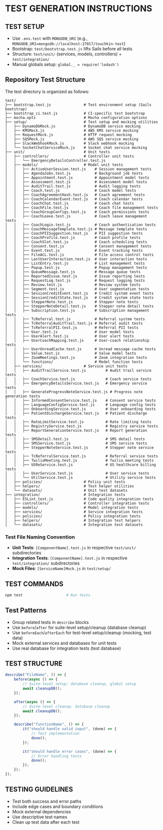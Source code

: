 # TEST GENERATION INSTRUCTIONS

## TEST SETUP

-   Use `.env.test` with `MONGODB_URI` (e.g., `MONGODB_URI=mongodb://localhost:27017/touchkin-test`)
-   Bootstrap: `test/bootstrap.test.js` lifts Sails before all tests
-   Structure: `test/unit/` (services, models, controllers) + `test/integration/`
-   Manual globals setup: `global._ = require('lodash')`

## Repository Test Structure

The test directory is organized as follows:

```
test/
├── bootstrap.test.js               # Test environment setup (Sails bootstrap)
├── bootstrap_ci.test.js            # CI-specific test bootstrap
├── mocha.opts                      # Mocha configuration options
├── setup/                          # Test setup and mocking utilities
│   ├── DynamoDbMock.js             # DynamoDB service mocking
│   ├── KMSMock.js                  # AWS KMS service mocking
│   ├── RequestMock.js              # HTTP request mocking
│   ├── SQSMock.js                  # AWS SQS service mocking
│   ├── SlackWebhookMock.js         # Slack webhook mocking
│   └── SocketChatServiceMock.js    # Socket chat service mocking
├── unit/                           # Unit tests
│   ├── controllers/                # Controller unit tests
│   │   └── EmergencyDetailsController.test.js
│   ├── models/                     # Model unit tests
│   │   ├── ActiveUserSession.test.js    # Session management tests
│   │   ├── AgendaJobs.test.js           # Background job tests
│   │   ├── Appointment.test.js          # Appointment model tests
│   │   ├── Assessment.test.js           # Assessment model tests
│   │   ├── AuditTrail.test.js           # Audit logging tests
│   │   ├── Coach.test.js                # Coach model tests
│   │   ├── CoachAgreementHash.test.js   # Coach agreement tests
│   │   ├── CoachCalendarEvent.test.js   # Coach calendar tests
│   │   ├── CoachChat.test.js            # Coach chat tests
│   │   ├── CoachFile.test.js            # Coach file management tests
│   │   ├── CoachGroupConfigs.test.js    # Coach permissions tests
│   │   ├── CoachLeave.test.js           # Coach leave management tests
│   │   ├── CoachLogin.test.js           # Coach authentication tests
│   │   ├── CoachMessageTemplate.test.js # Message template tests
│   │   ├── CoachPIISuggestion.test.js   # PII suggestion tests
│   │   ├── CoachProfile.test.js         # Coach profile tests
│   │   ├── CoachSlot.test.js            # Coach scheduling tests
│   │   ├── Consent.test.js              # Consent management tests
│   │   ├── Event.test.js                # Event tracking tests
│   │   ├── FileACL.test.js              # File access control tests
│   │   ├── LastUserInteraction.test.js  # User interaction tests
│   │   ├── ListEntry.test.js            # List management tests
│   │   ├── Popup.test.js                # Popup management tests
│   │   ├── QueueMessage.test.js         # Message queue tests
│   │   ├── ReportedIssue.test.js        # Issue reporting tests
│   │   ├── RequestLog.test.js           # Request logging tests
│   │   ├── Review.test.js               # Review system tests
│   │   ├── Segment.test.js              # User segmentation tests
│   │   ├── SessionCreditEvent.test.js   # Credit system event tests
│   │   ├── SessionCreditState.test.js   # Credit system state tests
│   │   ├── StepperNote.test.js          # Stepper note tests
│   │   ├── StepperNoteDetail.test.js    # Stepper note detail tests
│   │   ├── Subscription.test.js         # Subscription management tests
│   │   ├── TcReferral.test.js           # Referral system tests
│   │   ├── TcReferralAuditTrail.test.js # Referral audit tests
│   │   ├── TcReferralPII.test.js        # Referral PII tests
│   │   ├── User.test.js                 # User model tests
│   │   ├── UserAlert.test.js            # User alert tests
│   │   ├── UserCoachMapping.test.js     # User-coach relationship tests
│   │   ├── UserUnreadCache.test.js      # Unread message cache tests
│   │   ├── Value.test.js                # Value model tests
│   │   ├── ZoomMeetings.test.js         # Zoom integration tests
│   │   └── functions/                   # Model function tests
│   ├── services/                   # Service unit tests
│   │   ├── AuditTrailService.test.js         # Audit trail service tests
│   │   ├── CoachService.test.js              # Coach service tests
│   │   ├── EmergencyDetailsService.test.js   # Emergency service tests
│   │   ├── GenerateProgressNoteService.test.js # Progress note generation tests
│   │   ├── InformedConsentService.test.js    # Consent service tests
│   │   ├── LanguageConfigService.test.js     # Language config tests
│   │   ├── OnboardingService.test.js         # User onboarding tests
│   │   ├── PatientDischargeService.test.js   # Patient discharge tests
│   │   ├── RateLimitService.test.js          # Rate limiting tests
│   │   ├── RegistryService.test.js           # Registry service tests
│   │   ├── ReportGenerationService.test.js   # Report generation tests
│   │   ├── SMSDetail.test.js                 # SMS detail tests
│   │   ├── SMSService.test.js                # SMS service tests
│   │   ├── StepperNoteService.test.js        # Stepper note service tests
│   │   ├── TcReferralService.test.js         # Referral service tests
│   │   ├── TwilioMeeting.test.js             # Twilio meeting tests
│   │   ├── USReService.test.js               # US healthcare billing tests
│   │   ├── UserService.test.js               # User service tests
│   │   └── UtilService.test.js               # Utility service tests
│   ├── policies/                   # Policy unit tests
│   ├── helpers/                    # Test helper utilities
│   └── datasets/                   # Unit test datasets
├── integration/                    # Integration tests
│   ├── ESLint.test.js              # Code quality integration tests
│   ├── controllers/                # Controller integration tests
│   ├── models/                     # Model integration tests
│   ├── services/                   # Service integration tests
│   ├── policies/                   # Policy integration tests
│   ├── helpers/                    # Integration test helpers
│   └── datasets/                   # Integration test datasets
```

### Test File Naming Convention

-   **Unit Tests**: `[ComponentName].test.js` in respective `test/unit/` subdirectories
-   **Integration Tests**: `[ComponentName].test.js` in respective `test/integration/` subdirectories
-   **Mock Files**: `[ServiceName]Mock.js` in `test/setup/`

## TEST COMMANDS

```bash
npm test                    # Run tests
```

## Test Patterns

-   Group related tests in `describe` blocks
-   Use `before`/`after` for suite-level setup/cleanup (database cleanup)
-   Use `beforeEach`/`afterEach` for test-level setup/cleanup (mocking, test data)
-   Mock external services and databases for unit tests
-   Use real database for integration tests (test database)

## TEST STRUCTURE

```js
describe("FileName", () => {
	before(async () => {
		// Suite-level setup: database cleanup, global setup
		await cleanupDB();
	});

	after(async () => {
		// Suite-level cleanup: database cleanup
		await cleanupDB();
	});

	describe("functionName", () => {
		it("should handle valid input", (done) => {
			// Test implementation
			done();
		});

		it("should handle error cases", (done) => {
			// Error handling tests
			done();
		});
	});
});
```

## TESTING GUIDELINES

-   Test both success and error paths
-   Include edge cases and boundary conditions
-   Mock external dependencies
-   Use descriptive test names
-   Clean up test data after each test
